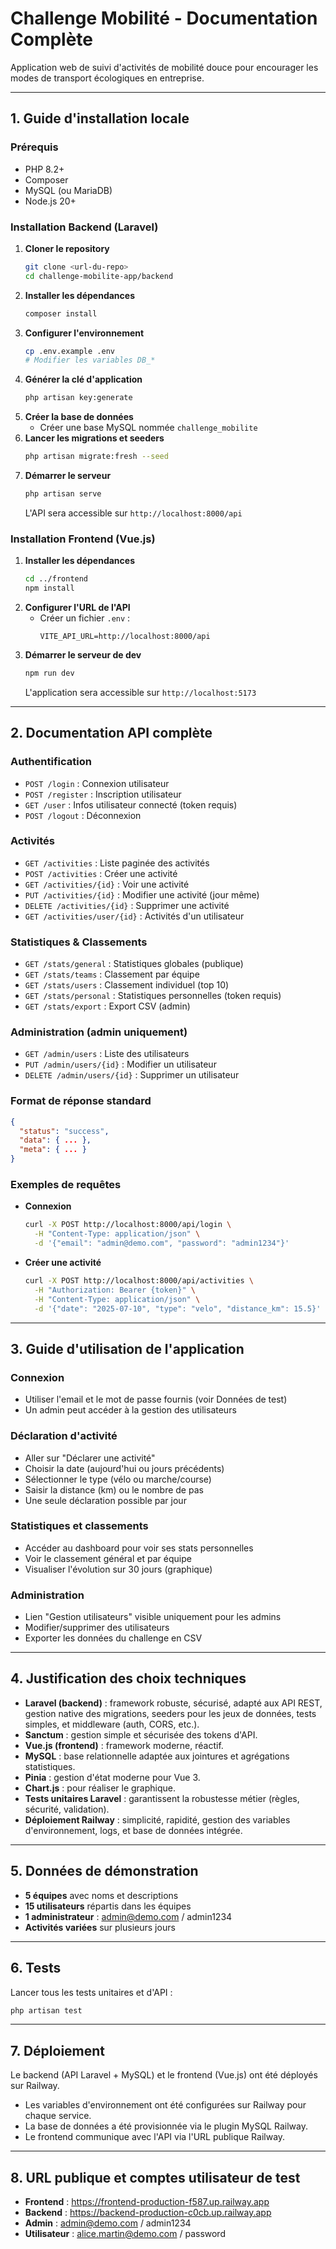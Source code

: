 # Challenge Mobilité - Documentation Complète

Application web de suivi d'activités de mobilité douce pour encourager les modes de transport écologiques en entreprise.

---

## 1. Guide d'installation locale

### Prérequis
- PHP 8.2+
- Composer
- MySQL (ou MariaDB)
- Node.js 20+

### Installation Backend (Laravel)
1. **Cloner le repository**
   ```bash
   git clone <url-du-repo>
   cd challenge-mobilite-app/backend
   ```
2. **Installer les dépendances**
   ```bash
   composer install
   ```
3. **Configurer l'environnement**
   ```bash
   cp .env.example .env
   # Modifier les variables DB_*
   ```
4. **Générer la clé d'application**
   ```bash
   php artisan key:generate
   ```
5. **Créer la base de données**
   - Créer une base MySQL nommée `challenge_mobilite`
6. **Lancer les migrations et seeders**
   ```bash
   php artisan migrate:fresh --seed
   ```
7. **Démarrer le serveur**
   ```bash
   php artisan serve
   ```
   L'API sera accessible sur `http://localhost:8000/api`

### Installation Frontend (Vue.js)
1. **Installer les dépendances**
   ```bash
   cd ../frontend
   npm install
   ```
2. **Configurer l'URL de l'API**
   - Créer un fichier `.env` :
     ```
     VITE_API_URL=http://localhost:8000/api
     ```
3. **Démarrer le serveur de dev**
   ```bash
   npm run dev
   ```
   L'application sera accessible sur `http://localhost:5173`

---

## 2. Documentation API complète

### Authentification
- `POST /login` : Connexion utilisateur
- `POST /register` : Inscription utilisateur
- `GET /user` : Infos utilisateur connecté (token requis)
- `POST /logout` : Déconnexion

### Activités
- `GET /activities` : Liste paginée des activités
- `POST /activities` : Créer une activité
- `GET /activities/{id}` : Voir une activité
- `PUT /activities/{id}` : Modifier une activité (jour même)
- `DELETE /activities/{id}` : Supprimer une activité
- `GET /activities/user/{id}` : Activités d'un utilisateur

### Statistiques & Classements
- `GET /stats/general` : Statistiques globales (publique)
- `GET /stats/teams` : Classement par équipe
- `GET /stats/users` : Classement individuel (top 10)
- `GET /stats/personal` : Statistiques personnelles (token requis)
- `GET /stats/export` : Export CSV (admin)

### Administration (admin uniquement)
- `GET /admin/users` : Liste des utilisateurs
- `PUT /admin/users/{id}` : Modifier un utilisateur
- `DELETE /admin/users/{id}` : Supprimer un utilisateur

### Format de réponse standard
```json
{
  "status": "success",
  "data": { ... },
  "meta": { ... }
}
```

### Exemples de requêtes
- **Connexion**
  ```bash
  curl -X POST http://localhost:8000/api/login \
    -H "Content-Type: application/json" \
    -d '{"email": "admin@demo.com", "password": "admin1234"}'
  ```
- **Créer une activité**
  ```bash
  curl -X POST http://localhost:8000/api/activities \
    -H "Authorization: Bearer {token}" \
    -H "Content-Type: application/json" \
    -d '{"date": "2025-07-10", "type": "velo", "distance_km": 15.5}'
  ```

---

## 3. Guide d'utilisation de l'application

### Connexion
- Utiliser l'email et le mot de passe fournis (voir Données de test)
- Un admin peut accéder à la gestion des utilisateurs

### Déclaration d'activité
- Aller sur "Déclarer une activité"
- Choisir la date (aujourd'hui ou jours précédents)
- Sélectionner le type (vélo ou marche/course)
- Saisir la distance (km) ou le nombre de pas
- Une seule déclaration possible par jour

### Statistiques et classements
- Accéder au dashboard pour voir ses stats personnelles
- Voir le classement général et par équipe
- Visualiser l'évolution sur 30 jours (graphique)

### Administration
- Lien "Gestion utilisateurs" visible uniquement pour les admins
- Modifier/supprimer des utilisateurs
- Exporter les données du challenge en CSV

---

## 4. Justification des choix techniques

- **Laravel (backend)** : framework robuste, sécurisé, adapté aux API REST, gestion native des migrations, seeders pour les jeux de données, tests simples, et middleware (auth, CORS, etc.).
- **Sanctum** : gestion simple et sécurisée des tokens d'API.
- **Vue.js (frontend)** : framework moderne, réactif.
- **MySQL** : base relationnelle adaptée aux jointures et agrégations statistiques.
- **Pinia** : gestion d'état moderne pour Vue 3.
- **Chart.js** : pour réaliser le graphique.
- **Tests unitaires Laravel** : garantissent la robustesse métier (règles, sécurité, validation).
- **Déploiement Railway** : simplicité, rapidité, gestion des variables d'environnement, logs, et base de données intégrée.

---

## 5. Données de démonstration

- **5 équipes** avec noms et descriptions
- **15 utilisateurs** répartis dans les équipes
- **1 administrateur** : admin@demo.com / admin1234
- **Activités variées** sur plusieurs jours

---

## 6. Tests

Lancer tous les tests unitaires et d'API :
```bash
php artisan test
```

---

## 7. Déploiement

Le backend (API Laravel + MySQL) et le frontend (Vue.js) ont été déployés sur Railway.
- Les variables d'environnement ont été configurées sur Railway pour chaque service.
- La base de données a été provisionnée via le plugin MySQL Railway.
- Le frontend communique avec l'API via l'URL publique Railway.

---

## 8.  URL publique et comptes utilisateur de test

- **Frontend** : https://frontend-production-f587.up.railway.app
- **Backend** : https://backend-production-c0cb.up.railway.app
- **Admin** : admin@demo.com / admin1234
- **Utilisateur** : alice.martin@demo.com / password

